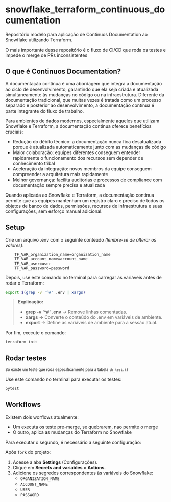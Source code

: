 # snowflake_terraform_continuous_documentation

Repositório modelo para aplicação de Continuos Documentation ao Snowflake utilizando Terraform.

O mais importante desse repositório é o fluxo de CI/CD que roda os testes e impede o merge de PRs inconsistentes

## O que é Continuos Documentation?
A documentação contínua é uma abordagem que integra a documentação ao ciclo de desenvolvimento, garantindo que ela seja
criada e atualizada simultaneamente às mudanças no código ou na infraestrutura. Diferente da documentação tradicional,
que muitas vezes é tratada como um processo separado e posterior ao desenvolvimento, a documentação contínua é parte
integrante do fluxo de trabalho.

Para ambientes de dados modernos, especialmente aqueles que utilizam Snowflake e Terraform, a documentação contínua oferece benefícios cruciais:
- Redução do débito técnico: a documentação nunca fica desatualizada porque é atualizada automaticamente junto com as mudanças de código
- Maior colaboração: equipes diferentes conseguem entender rapidamente o funcionamento dos recursos sem depender de conhecimento tribal
- Aceleração da integração: novos membros da equipe conseguem compreender a arquitetura mais rapidamente
- Melhor governança: facilita auditorias e processos de compliance com documentação sempre precisa e atualizada

Quando aplicada ao Snowflake e Terraform, a documentação contínua permite que as equipes mantenham um registro claro e
preciso de todos os objetos de banco de dados, permissões, recursos de infraestrutura e suas configurações,
sem esforço manual adicional.

## Setup

Crie um arquivo .env com o seguinte conteúdo _(lembre-se de alterar os valores)_:

```env
    TF_VAR_organization_name=organization_name
    TF_VAR_account_name=account_name
    TF_VAR_user=user
    TF_VAR_password=password
```

Depois, use este comando no terminal para carregar as variáveis antes de rodar o Terraform:
```bash
export $(grep -v '^#' .env | xargs)
```

> **Explicação:**
>    - **grep -v '^#' .env** → Remove linhas comentadas.
>    - **xargs** → Converte o conteúdo do .env em variáveis de ambiente.
>    - **export** → Define as variáveis de ambiente para a sessão atual.

Por fim, execute o comando:
```bash
terraform init
```

## Rodar testes
<sub>Só existe um teste que roda especificamente para a tabela `tb_test.tf`</sub>

Use este comando no terminal para executar os testes:

```bash
pytest
```

## Workflows

Existem dois worflows atualmente:
- Um executa os teste pre-merge, se quebrarem, nao permite o merge
- O outro, aplica as mudanças do Terraform no Snowflake

Para executar o segundo, é necessário a seguinte configuração:

Após `fork` do projeto:

1. Acesse a aba **Settings** (Configurações).
2. Clique em **Secrets and variables > Actions**.
3. Adicione os segredos correspondentes às variáveis do Snowflake:
   - `ORGANIZATION_NAME`
   - `ACCOUNT_NAME`
   - `USER`
   - `PASSWORD`
